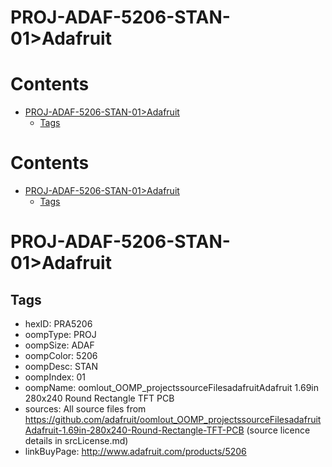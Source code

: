 
PROJ-ADAF-5206-STAN-01>Adafruit
===============================

Contents
========

* [PROJ-ADAF-5206-STAN-01>Adafruit](#proj-adaf-5206-stan-01adafruit)
	* [Tags](#tags)

Contents
========

* [PROJ-ADAF-5206-STAN-01>Adafruit](#proj-adaf-5206-stan-01adafruit)
	* [Tags](#tags)

# PROJ-ADAF-5206-STAN-01>Adafruit

## Tags

- hexID: PRA5206
- oompType: PROJ
- oompSize: ADAF
- oompColor: 5206
- oompDesc: STAN
- oompIndex: 01
- oompName: oomlout_OOMP_projectssourceFilesadafruitAdafruit 1.69in 280x240 Round Rectangle TFT PCB
- sources: All source files from https://github.com/adafruit/oomlout_OOMP_projectssourceFilesadafruitAdafruit-1.69in-280x240-Round-Rectangle-TFT-PCB (source licence details in srcLicense.md)
- linkBuyPage: http://www.adafruit.com/products/5206
